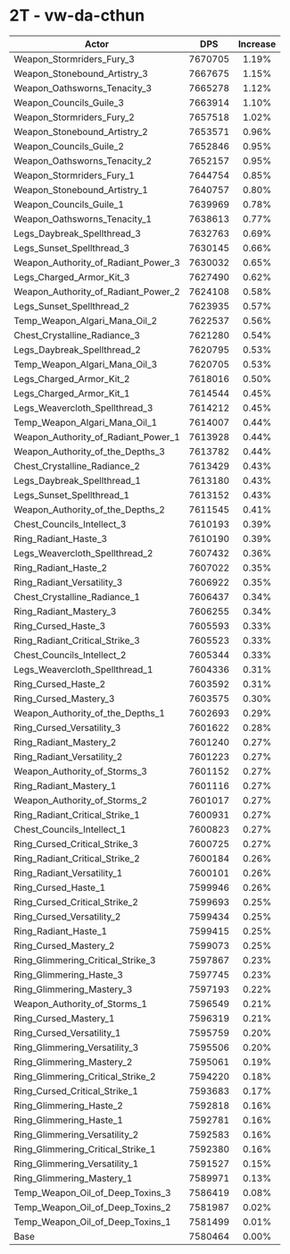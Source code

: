 # 2T - vw-da-cthun
| Actor | DPS | Increase |
|---|:---:|:---:|
|Weapon_Stormriders_Fury_3|7670705|1.19%|
|Weapon_Stonebound_Artistry_3|7667675|1.15%|
|Weapon_Oathsworns_Tenacity_3|7665278|1.12%|
|Weapon_Councils_Guile_3|7663914|1.10%|
|Weapon_Stormriders_Fury_2|7657518|1.02%|
|Weapon_Stonebound_Artistry_2|7653571|0.96%|
|Weapon_Councils_Guile_2|7652846|0.95%|
|Weapon_Oathsworns_Tenacity_2|7652157|0.95%|
|Weapon_Stormriders_Fury_1|7644754|0.85%|
|Weapon_Stonebound_Artistry_1|7640757|0.80%|
|Weapon_Councils_Guile_1|7639969|0.78%|
|Weapon_Oathsworns_Tenacity_1|7638613|0.77%|
|Legs_Daybreak_Spellthread_3|7632763|0.69%|
|Legs_Sunset_Spellthread_3|7630145|0.66%|
|Weapon_Authority_of_Radiant_Power_3|7630032|0.65%|
|Legs_Charged_Armor_Kit_3|7627490|0.62%|
|Weapon_Authority_of_Radiant_Power_2|7624108|0.58%|
|Legs_Sunset_Spellthread_2|7623935|0.57%|
|Temp_Weapon_Algari_Mana_Oil_2|7622537|0.56%|
|Chest_Crystalline_Radiance_3|7621280|0.54%|
|Legs_Daybreak_Spellthread_2|7620795|0.53%|
|Temp_Weapon_Algari_Mana_Oil_3|7620705|0.53%|
|Legs_Charged_Armor_Kit_2|7618016|0.50%|
|Legs_Charged_Armor_Kit_1|7614544|0.45%|
|Legs_Weavercloth_Spellthread_3|7614212|0.45%|
|Temp_Weapon_Algari_Mana_Oil_1|7614007|0.44%|
|Weapon_Authority_of_Radiant_Power_1|7613928|0.44%|
|Weapon_Authority_of_the_Depths_3|7613782|0.44%|
|Chest_Crystalline_Radiance_2|7613429|0.43%|
|Legs_Daybreak_Spellthread_1|7613180|0.43%|
|Legs_Sunset_Spellthread_1|7613152|0.43%|
|Weapon_Authority_of_the_Depths_2|7611545|0.41%|
|Chest_Councils_Intellect_3|7610193|0.39%|
|Ring_Radiant_Haste_3|7610190|0.39%|
|Legs_Weavercloth_Spellthread_2|7607432|0.36%|
|Ring_Radiant_Haste_2|7607022|0.35%|
|Ring_Radiant_Versatility_3|7606922|0.35%|
|Chest_Crystalline_Radiance_1|7606437|0.34%|
|Ring_Radiant_Mastery_3|7606255|0.34%|
|Ring_Cursed_Haste_3|7605593|0.33%|
|Ring_Radiant_Critical_Strike_3|7605523|0.33%|
|Chest_Councils_Intellect_2|7605344|0.33%|
|Legs_Weavercloth_Spellthread_1|7604336|0.31%|
|Ring_Cursed_Haste_2|7603592|0.31%|
|Ring_Cursed_Mastery_3|7603575|0.30%|
|Weapon_Authority_of_the_Depths_1|7602693|0.29%|
|Ring_Cursed_Versatility_3|7601622|0.28%|
|Ring_Radiant_Mastery_2|7601240|0.27%|
|Ring_Radiant_Versatility_2|7601223|0.27%|
|Weapon_Authority_of_Storms_3|7601152|0.27%|
|Ring_Radiant_Mastery_1|7601116|0.27%|
|Weapon_Authority_of_Storms_2|7601017|0.27%|
|Ring_Radiant_Critical_Strike_1|7600931|0.27%|
|Chest_Councils_Intellect_1|7600823|0.27%|
|Ring_Cursed_Critical_Strike_3|7600725|0.27%|
|Ring_Radiant_Critical_Strike_2|7600184|0.26%|
|Ring_Radiant_Versatility_1|7600101|0.26%|
|Ring_Cursed_Haste_1|7599946|0.26%|
|Ring_Cursed_Critical_Strike_2|7599693|0.25%|
|Ring_Cursed_Versatility_2|7599434|0.25%|
|Ring_Radiant_Haste_1|7599415|0.25%|
|Ring_Cursed_Mastery_2|7599073|0.25%|
|Ring_Glimmering_Critical_Strike_3|7597867|0.23%|
|Ring_Glimmering_Haste_3|7597745|0.23%|
|Ring_Glimmering_Mastery_3|7597193|0.22%|
|Weapon_Authority_of_Storms_1|7596549|0.21%|
|Ring_Cursed_Mastery_1|7596319|0.21%|
|Ring_Cursed_Versatility_1|7595759|0.20%|
|Ring_Glimmering_Versatility_3|7595506|0.20%|
|Ring_Glimmering_Mastery_2|7595061|0.19%|
|Ring_Glimmering_Critical_Strike_2|7594220|0.18%|
|Ring_Cursed_Critical_Strike_1|7593683|0.17%|
|Ring_Glimmering_Haste_2|7592818|0.16%|
|Ring_Glimmering_Haste_1|7592781|0.16%|
|Ring_Glimmering_Versatility_2|7592583|0.16%|
|Ring_Glimmering_Critical_Strike_1|7592380|0.16%|
|Ring_Glimmering_Versatility_1|7591527|0.15%|
|Ring_Glimmering_Mastery_1|7589971|0.13%|
|Temp_Weapon_Oil_of_Deep_Toxins_3|7586419|0.08%|
|Temp_Weapon_Oil_of_Deep_Toxins_2|7581987|0.02%|
|Temp_Weapon_Oil_of_Deep_Toxins_1|7581499|0.01%|
|Base|7580464|0.00%|
